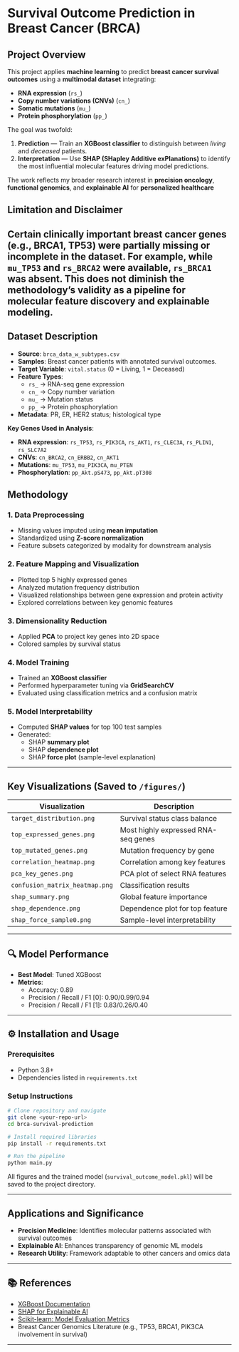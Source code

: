 # Survival Outcome Prediction in Breast Cancer (BRCA)

## Project Overview

This project applies **machine learning** to predict **breast cancer survival outcomes** using a **multimodal dataset** integrating:
- **RNA expression** (`rs_`)
- **Copy number variations (CNVs)** (`cn_`)
- **Somatic mutations** (`mu_`)
- **Protein phosphorylation** (`pp_`)


The goal was twofold:
1. **Prediction** — Train an **XGBoost classifier** to distinguish between *living* and *deceased* patients.
2. **Interpretation** — Use **SHAP (SHapley Additive exPlanations)** to identify the most influential molecular features driving model predictions.

The work reflects my broader research interest in **precision oncology**, **functional genomics**, and **explainable AI** for **personalized healthcare**

## Limitation and Disclaimer

Certain clinically important breast cancer genes (e.g., **BRCA1**, **TP53**) were partially missing or incomplete in the dataset. For example, while `mu_TP53` and `rs_BRCA2` were available, `rs_BRCA1` was absent. This does not diminish the methodology’s validity as a **pipeline for molecular feature discovery and explainable modeling**.
---

##  Dataset Description

- **Source**: `brca_data_w_subtypes.csv`
- **Samples**: Breast cancer patients with annotated survival outcomes.
- **Target Variable**: `vital.status` (0 = Living, 1 = Deceased)
- **Feature Types**:
  - `rs_` → RNA-seq gene expression
  - `cn_` → Copy number variation
  - `mu_` → Mutation status
  - `pp_` → Protein phosphorylation
- **Metadata**: PR, ER, HER2 status; histological type

**Key Genes Used in Analysis**:
- **RNA expression**: `rs_TP53`, `rs_PIK3CA`, `rs_AKT1`, `rs_CLEC3A`, `rs_PLIN1`, `rs_SLC7A2`
- **CNVs**: `cn_BRCA2`, `cn_ERBB2`, `cn_AKT1`
- **Mutations**: `mu_TP53`, `mu_PIK3CA`, `mu_PTEN`
- **Phosphorylation**: `pp_Akt.pS473`, `pp_Akt.pT308`

## Methodology

### 1. **Data Preprocessing**
- Missing values imputed using **mean imputation**
- Standardized using **Z-score normalization**
- Feature subsets categorized by modality for downstream analysis

### 2. **Feature Mapping and Visualization**
- Plotted top 5 highly expressed genes
- Analyzed mutation frequency distribution
- Visualized relationships between gene expression and protein activity
- Explored correlations between key genomic features

### 3. **Dimensionality Reduction**
- Applied **PCA** to project key genes into 2D space
- Colored samples by survival status

### 4. **Model Training**
- Trained an **XGBoost classifier**
- Performed hyperparameter tuning via **GridSearchCV**
- Evaluated using classification metrics and a confusion matrix

### 5. **Model Interpretability**
- Computed **SHAP values** for top 100 test samples
- Generated:
  - SHAP **summary plot**
  - SHAP **dependence plot**
  - SHAP **force plot** (sample-level explanation)

---

##  Key Visualizations (Saved to `/figures/`)

| Visualization | Description |
|---------------|-------------|
| `target_distribution.png` | Survival status class balance |
| `top_expressed_genes.png` | Most highly expressed RNA-seq genes |
| `top_mutated_genes.png` | Mutation frequency by gene |
| `correlation_heatmap.png` | Correlation among key features |
| `pca_key_genes.png` | PCA plot of select RNA features |
| `confusion_matrix_heatmap.png` | Classification results |
| `shap_summary.png` | Global feature importance |
| `shap_dependence.png` | Dependence plot for top feature |
| `shap_force_sample0.png` | Sample-level interpretability |

---

## 🔍 Model Performance
- **Best Model**: Tuned XGBoost
- **Metrics**:
  - Accuracy: 0.89
  - Precision / Recall / F1 [0]: 0.90/0.99/0.94
  - Precision / Recall / F1 [1]: 0.83/0.26/0.40

---

## ⚙️ Installation and Usage

### Prerequisites
- Python 3.8+
- Dependencies listed in `requirements.txt`

### Setup Instructions

```bash
# Clone repository and navigate
git clone <your-repo-url>
cd brca-survival-prediction

# Install required libraries
pip install -r requirements.txt

# Run the pipeline
python main.py
```

All figures and the trained model (`survival_outcome_model.pkl`) will be saved to the project directory.

---

## Applications and Significance

- **Precision Medicine**: Identifies molecular patterns associated with survival outcomes
- **Explainable AI**: Enhances transparency of genomic ML models
- **Research Utility**: Framework adaptable to other cancers and omics data

---

## 📚 References

- [XGBoost Documentation](https://xgboost.readthedocs.io/)
- [SHAP for Explainable AI](https://shap.readthedocs.io/en/latest/)
- [Scikit-learn: Model Evaluation Metrics](https://scikit-learn.org/stable/modules/model_evaluation.html)
- Breast Cancer Genomics Literature (e.g., TP53, BRCA1, PIK3CA involvement in survival)

---
